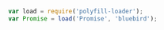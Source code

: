 ```javascript
var load = require('polyfill-loader');
var Promise = load('Promise', 'bluebird');
```
